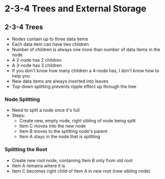 # 2-3-4 Trees and External Storage

## 2-3-4 Trees
* Nodes contain up to three data items
* Each data item can have two children
* Number of children is always one more than number of data items in the node
* A 2-node has 2 children
* A 3-node has 3 children
* If you don't know how many children a 4-node has, I don't know how to help you
* New data items are always inserted into leaves
* Top-down splitting prevents ripple effect up through the tree

### Node Splitting
* Need to split a node once it's full
* Steps:
    * Create new, empty node, right sibling of node being split
    * Item C moves into the new node
    * Item B moves to the splitting node's parent
    * Item A stays in the node that is splitting

### Splitting the Root
* Create new root node, containing Item B only from old root
* Item A remains where it is
* Item C becomes right child of Item A in new root (new sibling node)
